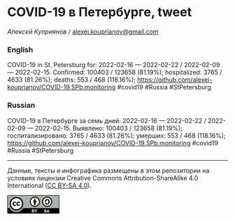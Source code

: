 COVID-19 в Петербурге, tweet
============================

*Алексей Куприянов* /
<a href="mailto:alexei.kouprianov@gmail.com" class="email">alexei.kouprianov@gmail.com</a>

### English

COVID-19 in St. Petersburg for: 2022-02-16 — 2022-02-22 / 2022-02-09 —
2022-02-15. Сonfirmed: 100403 / 123658 (81.19%); hospitalized: 3765 /
4633 (81.26%); deaths: 553 / 468 (118.16%);
<a href="https://github.com/alexei-kouprianov/COVID-19.SPb.monitoring" class="uri">https://github.com/alexei-kouprianov/COVID-19.SPb.monitoring</a>
\#covid19 \#Russia \#StPetersburg

### Russian

COVID-19 в Петербурге за семь дней: 2022-02-16 — 2022-02-22 / 2022-02-09
— 2022-02-15. Выявлено: 100403 / 123658 (81.19%); госпитализировано:
3765 / 4633 (81.26%); умерших: 553 / 468 (118.16%);
<a href="https://github.com/alexei-kouprianov/COVID-19.SPb.monitoring" class="uri">https://github.com/alexei-kouprianov/COVID-19.SPb.monitoring</a>
\#covid19 \#Russia \#StPetersburg

------------------------------------------------------------------------

Данные, тексты и инфографика размещены в этом репозитории на условиях
лицензии Creative Commons Attribution-ShareAlike 4.0 International ([CC
BY-SA 4.0](https://creativecommons.org/licenses/by-sa/4.0/)).

![](../misc/CC-BY-SA-icon.png "CC-BY-SA")
